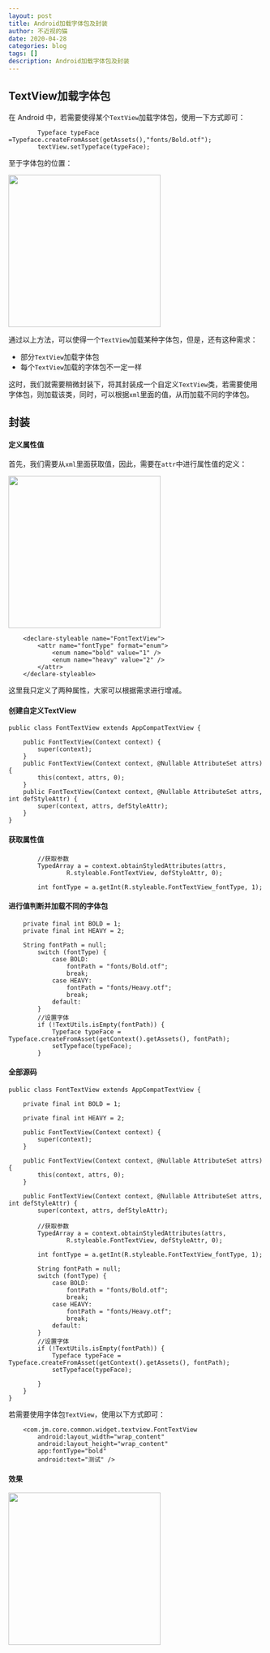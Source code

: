 ```yaml
---
layout: post
title: Android加载字体包及封装
author: 不近视的猫
date: 2020-04-28
categories: blog
tags: []
description: Android加载字体包及封装
---
```




## TextView加载字体包

在 Android 中，若需要使得某个`TextView`加载字体包，使用一下方式即可：

```
        Typeface typeFace =Typeface.createFromAsset(getAssets(),"fonts/Bold.otf");
        textView.setTypeface(typeFace);
```

至于字体包的位置：

<img src="https://img-blog.csdnimg.cn/20200428202553758.png?x-oss-process=image/watermark,type_ZmFuZ3poZW5naGVpdGk,shadow_10,text_aHR0cHM6Ly9ibG9nLmNzZG4ubmV0L20wXzQ2Mjc4OTE4,size_16,color_FFFFFF,t_70" width = "300"  />

通过以上方法，可以使得一个`TextView`加载某种字体包，但是，还有这种需求：

- 部分`TextView`加载字体包
- 每个`TextView`加载的字体包不一定一样

这时，我们就需要稍微封装下，将其封装成一个自定义`TextView`类，若需要使用字体包，则加载该类，同时，可以根据`xml`里面的值，从而加载不同的字体包。

## 封装

#### 定义属性值

首先，我们需要从`xml`里面获取值，因此，需要在`attr`中进行属性值的定义：

<img src="https://img-blog.csdnimg.cn/20200428203644888.png?x-oss-process=image/watermark,type_ZmFuZ3poZW5naGVpdGk,shadow_10,text_aHR0cHM6Ly9ibG9nLmNzZG4ubmV0L20wXzQ2Mjc4OTE4,size_16,color_FFFFFF,t_70" width = "300"  />

```
    <declare-styleable name="FontTextView">
        <attr name="fontType" format="enum">
            <enum name="bold" value="1" />
            <enum name="heavy" value="2" />
        </attr>
    </declare-styleable>
```

这里我只定义了两种属性，大家可以根据需求进行增减。

#### 创建自定义TextView

```
public class FontTextView extends AppCompatTextView {

    public FontTextView(Context context) {
        super(context);
    }
    public FontTextView(Context context, @Nullable AttributeSet attrs) {
        this(context, attrs, 0);
    }
    public FontTextView(Context context, @Nullable AttributeSet attrs, int defStyleAttr) {
        super(context, attrs, defStyleAttr);
    }
}
```

#### 获取属性值

```
        //获取参数
        TypedArray a = context.obtainStyledAttributes(attrs,
                R.styleable.FontTextView, defStyleAttr, 0);

        int fontType = a.getInt(R.styleable.FontTextView_fontType, 1);
```

#### 进行值判断并加载不同的字体包

```
    private final int BOLD = 1;
    private final int HEAVY = 2;
    
    String fontPath = null;
        switch (fontType) {
            case BOLD:
                fontPath = "fonts/Bold.otf";
                break;
            case HEAVY:
                fontPath = "fonts/Heavy.otf";
                break;
            default:
        }
        //设置字体
        if (!TextUtils.isEmpty(fontPath)) {
            Typeface typeFace = Typeface.createFromAsset(getContext().getAssets(), fontPath);
            setTypeface(typeFace);
        }
```

#### 全部源码

```
public class FontTextView extends AppCompatTextView {

    private final int BOLD = 1;

    private final int HEAVY = 2;

    public FontTextView(Context context) {
        super(context);
    }

    public FontTextView(Context context, @Nullable AttributeSet attrs) {
        this(context, attrs, 0);
    }

    public FontTextView(Context context, @Nullable AttributeSet attrs, int defStyleAttr) {
        super(context, attrs, defStyleAttr);

        //获取参数
        TypedArray a = context.obtainStyledAttributes(attrs,
                R.styleable.FontTextView, defStyleAttr, 0);

        int fontType = a.getInt(R.styleable.FontTextView_fontType, 1);

        String fontPath = null;
        switch (fontType) {
            case BOLD:
                fontPath = "fonts/Bold.otf";
                break;
            case HEAVY:
                fontPath = "fonts/Heavy.otf";
                break;
            default:
        }
        //设置字体
        if (!TextUtils.isEmpty(fontPath)) {
            Typeface typeFace = Typeface.createFromAsset(getContext().getAssets(), fontPath);
            setTypeface(typeFace);

        }
    }
}
```

若需要使用字体包`TextView`，使用以下方式即可：

```
    <com.jm.core.common.widget.textview.FontTextView
        android:layout_width="wrap_content"
        android:layout_height="wrap_content"
        app:fontType="bold"
        android:text="测试" />
```

#### 效果

<img src="https://img-blog.csdnimg.cn/20200428204704913.jpg?x-oss-process=image/watermark,type_ZmFuZ3poZW5naGVpdGk,shadow_10,text_aHR0cHM6Ly9ibG9nLmNzZG4ubmV0L20wXzQ2Mjc4OTE4,size_16,color_FFFFFF,t_70" width = "300"  />







